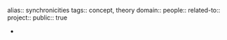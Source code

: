 alias:: synchronicities
tags:: concept, theory
domain::
people::
related-to::
project::
public:: true

-